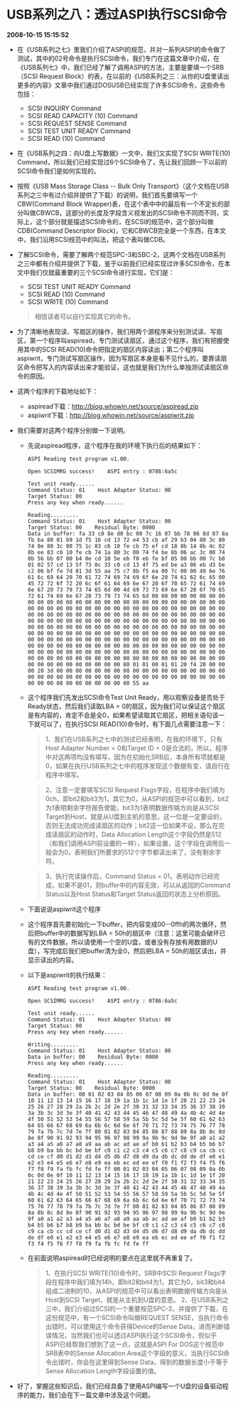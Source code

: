 # USB系列之八：透过ASPI执行SCSI命令  
**2008-10-15 15:15:52**

* 在《USB系列之七》里我们介绍了ASPI的规范，并对一系列ASPI的命令做了测试，其中的02号命令是执行SCSI命令，我们专门在这篇文章中介绍，在《USB系列七》中，我们已经了解了调用ASPI的方法，主要是要填一个SRB（SCSI Request Block）的表，在以前的《USB系列之三：从你的U盘里读出更多的内容》文章中我们通过DOSUSB已经实现了许多SCSI命令，这些命令包括：
  - SCSI INQUIRY Command
  - SCSI READ CAPACITY (10) Command
  - SCSI REQUEST SENSE Command
  - SCSI TEST UNIT READY Command
  - SCSI READ (10) Command
* 在《USB系列之四：向U盘上写数据》一文中，我们又实现了SCSI WRITE(10) Command，所以我们已经实现过6个SCSI命令了，先让我们回顾一下以前的SCSI命令我们是如何实现的。
* 按照《USB Mass Storage Class -- Bulk Only Transport》（这个文档在USB系列之三中有过介绍并提供了下载）的说明，我们首先要填写一个CBW(Command Block Wrapper)表，在这个表中中的最后有一个不定长的部分叫做CBWCB，这部分的长度及字段含义视发出的SCSI命令不同而不同，实际上，这个部分就是描述SCSI命令的，在SCSI的规范中，这个部分叫做CDB(Command Descriptor Block)，它和CBWCB完全是一个东西，在本文中，我们沿用SCSI规范中的叫法，把这个表叫做CDB。
* 了解SCSI命令，需要了解两个规范SPC-3和SBC-2，这两个文档在USB系列之三中都有介绍并提供了下载，鉴于以前我们已经实现过许多SCSI命令，在本文中我们仅就最重要的三个SCSI命令进行实现，它们是：
  - SCSI TEST UNIT READY Command
  - SCSI READ (10) Command
  - SCSI WRITE (10) Command
  > 相信读者可以自行实现其它的命令。
* 为了清晰地表现读、写扇区的操作，我们用两个源程序来分别测试读、写扇区，第一个程序叫aspiread，专门测试读扇区，通过这个程序，我们有把握使用其中的SCSI READ(10)命令把指定的扇区内容读出；第二个程序叫aspiwrit，专门测试写扇区操作，因为写扇区本身是看不见什么的，要靠读扇区命令把写入的内容读出来才能验证，这也就是我们为什么单独测试读扇区命令的原因。
* 这两个程序的下载地址如下：
  - aspiread下载：http://blog.whowin.net/source/aspiread.zip
  - aspiwrit下载：http://blog.whowin.net/source/aspiwrit.zip
* 我们需要对这两个程序分别做一下说明。
  - 先说aspiread程序，这个程序在我的环境下执行后的结果如下：
    ```
    ASPI Reading test program v1.00.

    Open SCSIMRG success!    ASPI entry : 0786:6a5c

    Test unit ready......
    Command Status: 01    Host Adapter Status: 00
    Target Status: 00
    Press any key when ready......

    Reading.........
    Command Status: 01    Host Adapter Status: 00
    Target Status: 00    Residual Byte: 0000
    Data in buffer: fa 33 c0 8e d0 bc 00 7c 16 07 bb 78 06 8d 87 8a fb ba 80 01 b9 1d f5 16 cd 13 72 e4 53 cb af 29 b3 04 80 3c 80 74 0e 80 3c 00 75 1c 83 c6 10 fe cb 75 ef cd 18 8b 14 8b 4c 02 8b ee 83 c6 10 fe cb 74 1a 80 3c 00 74 f4 be 8b 06 ac 3c 00 74 0b 56 bb 07 00 b4 0e cd 10 5e eb f0 eb fe bf 05 00 bb 00 7c b8 01 02 57 cd 13 5f 73 0c 33 c0 cd 13 4f 75 ed be a3 06 eb d3 be c2 06 bf fe 7d 81 3d 55 aa 75 c7 8b f5 ea 00 7c 00 00 49 6e 76 61 6c 69 64 20 70 61 72 74 69 74 69 6f 6e 20 74 61 62 6c 65 00 45 72 72 6f 72 20 6c 6f 61 64 69 6e 67 20 6f 70 65 72 61 74 69 6e 67 20 73 79 73 74 65 6d 00 4d 69 73 73 69 6e 67 20 6f 70 65 72 61 74 69 6e 67 20 73 79 73 74 65 6d 00 00 00 00 00 00 00 00 00 00 00 00 00 00 00 00 00 00 00 00 00 00 00 00 00 00 00 00 00 00 00 00 00 00 00 00 00 00 00 00 00 00 00 00 00 00 00 00 00 00 00 00 00 00 00 00 00 00 00 00 00 00 00 00 00 00 00 00 00 00 00 00 00 00 00 00 00 00 00 00 00 00 00 00 00 00 00 00 00 00 00 00 00 00 00 00 00 00 00 00 00 00 00 00 00 00 00 00 00 00 00 00 00 00 00 00 00 00 00 00 00 00 00 00 00 00 00 00 00 00 00 00 00 00 00 00 00 00 00 00 00 00 00 00 00 00 00 00 00 00 00 00 00 00 00 00 00 00 00 00 00 00 00 00 00 00 00 00 00 00 00 00 00 00 00 00 00 00 00 00 00 00 00 00 00 00 00 00 00 00 00 00 00 00 00 00 00 00 00 00 00 00 00 00 00 00 00 00 00 00 00 00 00 00 00 00 00 00 00 00 00 00 00 00 00 00 00 00 80 01 01 00 01 01 20 f4 20 00 00 00 20 3d 00 00 00 00 00 00 00 00 00 00 00 00 00 00 00 00 00 00 00 00 00 00 00 00 00 00 00 00 00 00 00 00 00 00 00 00 00 00 00 00 00 00 00 00 00 00 00 00 00 00 55 aa
    ```
  - 这个程序我们先发出SCSI命令Test Unit Ready，用以观察设备是否处于Ready状态，然后我们读取LBA = 0的扇区，因为我们可以保证这个扇区是有内容的，肯定不会是全0，如果希望读取其它扇区，把相关语句该一下就可以了，在执行SCSI READ(10)命令时，有下面几点需要注意一下：
    > 1、我们在USB系列之七中的测试已经表明，在我的环境下，只有Host Adapter Number = 0和Target ID = 0是合法的，所以，程序中对这两项均没有填写，因为在初始化SRB后，本身所有项就都是0，如果在执行USB系列之七中的程序发现这个数据有变，请自行在程序中填写。

    > 2、注意一定要填写SCSI Request Flags字段，在程序中我们填为0ch，即bit2和bit3为1，其它为0，从ASPI的规范中可以看到，bit2为1表明剩余字符报告使能，bit3为1表明数据传输方向是从SCSI Target到Host，就是从U盘到主机的意思，这一位是一定要设的，否则无法成功完成读扇区的动作；bit2这一位如果不设，那么在完成读扇区的动作时，Data Allocation Length这个字段仍然是512（和我们调用ASPI前设置的一样），如果设置，这个字段在调用后一般会为0，表明我们所要求的512个字节都读出来了，没有剩余字符。

    > 3、执行完读操作后，Command Status = 01，表明动作已经完成，如果不是01，则buffer中的内容无效，可以从返回的Command Status以及Host Status和Target Status返回的状态上分析原因。

  - 下面说说aspiwrit这个程序
  - 这个程序首先要初始化一下buffer，把内容变成00--0ffh的两次循环，然后把buffer中的数据写到LBA = 50h的扇区中（注意：这里可能会破坏已有的文件数据，所以请使用一个空的U盘，或者没有存放有用数据的U盘），写完成后我们把buffer清为全0，然后把LBA = 50h的扇区读出，并显示读出的内容。
  - 以下是aspiwrit的执行结果：
    ```
    ASPI Reading test program v1.00.

    Open SCSIMRG success!    ASPI entry : 0786:6a5c

    Test unit ready......
    Command Status: 01    Host Adapter Status: 00
    Target Status: 00
    Press any key when ready......

    Writing.........
    Command Status: 01    Host Adapter Status: 00
    Data in buffer: 00    Residual Byte: 0000
    Press any key when ready......

    Reading.........
    Command Status: 01    Host Adapter Status: 00
    Target Status: 00    Residual Byte: 0000
    Data in buffer: 00 01 02 03 04 05 06 07 08 09 0a 0b 0c 0d 0e 0f 10 11 12 13 14 15 16 17 18 19 1a 1b 1c 1d 1e 1f 20 21 22 23 24 25 26 27 28 29 2a 2b 2c 2d 2e 2f 30 31 32 33 34 35 36 37 38 39 3a 3b 3c 3d 3e 3f 40 41 42 43 44 45 46 47 48 49 4a 4b 4c 4d 4e 4f 50 51 52 53 54 55 56 57 58 59 5a 5b 5c 5d 5e 5f 60 61 62 63 64 65 66 67 68 69 6a 6b 6c 6d 6e 6f 70 71 72 73 74 75 76 77 78 79 7a 7b 7c 7d 7e 7f 80 81 82 83 84 85 86 87 88 89 8a 8b 8c 8d 8e 8f 90 91 92 93 94 95 96 97 98 99 9a 9b 9c 9d 9e 9f a0 a1 a2 a3 a4 a5 a6 a7 a8 a9 aa ab ac ad ae af b0 b1 b2 b3 b4 b5 b6 b7 b8 b9 ba bb bc bd be bf c0 c1 c2 c3 c4 c5 c6 c7 c8 c9 ca cb cc cd ce cf d0 d1 d2 d3 d4 d5 d6 d7 d8 d9 da db dc dd de df e0 e1 e2 e3 e4 e5 e6 e7 e8 e9 ea eb ec ed ee ef f0 f1 f2 f3 f4 f5 f6 f7 f8 f9 fa fb fc fd fe ff 00 01 02 03 04 05 06 07 08 09 0a 0b 0c 0d 0e 0f 10 11 12 13 14 15 16 17 18 19 1a 1b 1c 1d 1e 1f 20 21 22 23 24 25 26 27 28 29 2a 2b 2c 2d 2e 2f 30 31 32 33 34 35 36 37 38 39 3a 3b 3c 3d 3e 3f 40 41 42 43 44 45 46 47 48 49 4a 4b 4c 4d 4e 4f 50 51 52 53 54 55 56 57 58 59 5a 5b 5c 5d 5e 5f 60 61 62 63 64 65 66 67 68 69 6a 6b 6c 6d 6e 6f 70 71 72 73 74 75 76 77 78 79 7a 7b 7c 7d 7e 7f 80 81 82 83 84 85 86 87 88 89 8a 8b 8c 8d 8e 8f 90 91 92 93 94 95 96 97 98 99 9a 9b 9c 9d 9e 9f a0 a1 a2 a3 a4 a5 a6 a7 a8 a9 aa ab ac ad ae af b0 b1 b2 b3 b4 b5 b6 b7 b8 b9 ba bb bc bd be bf c0 c1 c2 c3 c4 c5 c6 c7 c8 c9 ca cb cc cd ce cf d0 d1 d2 d3 d4 d5 d6 d7 d8 d9 da db dc dd de df e0 e1 e2 e3 e4 e5 e6 e7 e8 e9 ea eb ec ed ee ef f0 f1 f2 f3 f4 f5 f6 f7 f8 f9 fa fb fc fd fe ff
    ```
  - 在前面说明aspiread时已经说明的要点在这里就不再重复了。
    > 1、在执行SCSI WRITE(10)命令时，SRB中SCSI Request Flags字段在程序中我们填为14h，即bit2和bit4为1，其它为0，bit3和bit4组成二进制的10，从ASPI的规范中可以看出表明数据传输方向是从Host到SCSI Target，就是从主机到U盘的意思。
    > 2、在USB系列之三中，我们介绍过SCSI的一个重要规范SPC-3，并提供了下载，在这份规范中，有一个SCSI命令叫做REQUEST SENSE，当执行命令出错时，可以使用这个命令获得Device的Sense Data，进而判断错误情况，当然我们也可以透过ASPI执行这个SCSI命令，但似乎ASPI已经帮我们想到了这一点，这就是ASPI For DOS这个规范中SRB表中的Sense Allocation Area这个字段的意义，当执行SCSI命令出错时，你会在这里得到Sense Data，得到的数据长度小于等于Sense Allocation Length字段设置的值。

* 好了，掌握这些知识后，我们已经具备了使用ASPI编写一个U盘的设备驱动程序的能力，我们会在下一篇文章中涉及这个问题。

